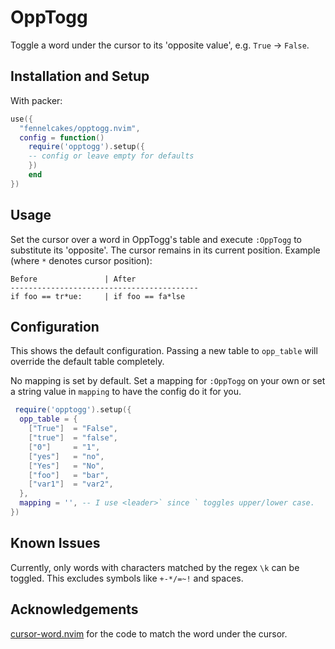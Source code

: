 # OppTogg

Toggle a word under the cursor to its 'opposite value', e.g. `True` -> `False`.

## Installation and Setup

With packer:

```lua
use({
  "fennelcakes/opptogg.nvim",
  config = function()
    require('opptogg').setup({
    -- config or leave empty for defaults
    })
    end
})
```

## Usage

Set the cursor over a word in OppTogg's table and execute `:OppTogg` to 
substitute its 'opposite'. The cursor remains in its current position.
Example (where `*` denotes cursor position):

```
Before               | After
------------------------------------------
if foo == tr*ue:     | if foo == fa*lse
```

## Configuration

This shows the default configuration. Passing a new table to `opp_table` will
override the default table completely.

No mapping is set by default. Set a mapping for `:OppTogg` on your own or set 
a string value in `mapping` to have the config do it for you.

```lua
 require('opptogg').setup({
  opp_table = {
    ["True"]  = "False",
    ["true"]  = "false",
    ["0"]     = "1",
    ["yes"]   = "no",
    ["Yes"]   = "No",
    ["foo"]   = "bar",
    ["var1"]  = "var2",
  },
  mapping = '', -- I use <leader>` since ` toggles upper/lower case.
})
```

## Known Issues

Currently, only words with characters matched by the regex `\k` can be toggled.
This excludes symbols like `+-*/=~!` and spaces.

## Acknowledgements
[cursor-word.nvim](https://github.com/xiyaowong/nvim-cursorword/blob/master/plugin/nvim-cursorword.lua) for the code to match the word under the cursor.


